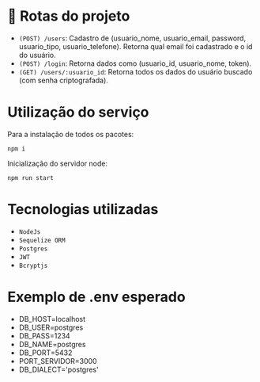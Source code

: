 # :link: Rotas do projeto

- `(POST) /users`: Cadastro de (usuario_nome, usuario_email, password, usuario_tipo, usuario_telefone). Retorna qual email foi cadastrado e o id do usuário.
- `(POST) /login`: Retorna dados como (usuario_id, usuario_nome, token).
- `(GET) /users/:usuario_id`: Retorna todos os dados do usuário buscado (com senha criptografada).

# Utilização do serviço
Para a instalação de todos os pacotes:
```
npm i 
```

Inicialização do servidor node:
```
npm run start
```

# Tecnologias utilizadas

- `NodeJs`
- `Sequelize ORM`
- `Postgres`
- `JWT`
- `Bcryptjs`

# Exemplo de .env esperado

- DB_HOST=localhost
- DB_USER=postgres
- DB_PASS=1234
- DB_NAME=postgres
- DB_PORT=5432
- PORT_SERVIDOR=3000
- DB_DIALECT='postgres'
